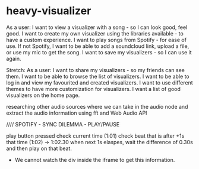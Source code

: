 # heavy-visualizer

As a user:
  I want to view a visualizer with a song - so I can look good, feel good.
  I want to create my own visualizer using the libraries available - to have a custom experience.
  I want to play songs from Spotify - for ease of use.
  If not Spotify, I want to be able to add a soundcloud link, upload a file, or use my mic to get the song.
  I want to save my visualizers - so I can use it again.

Stretch:
As a user:
  I want to share my visualizers - so my friends can see them.
  I want to be able to browse the list of visualizers.
  I want to be able to log in and view my favourited and created visualizers.
  I want to use different themes to have more customization for visualizers.
  I want a list of good visualizers on the home page.


researching other audio sources where we can take in the audio node and extract the audio information using fft and Web Audio API


//// SPOTIFY - SYNC DILEMMA - PLAY/PAUSE

play button pressed
check current time (1:01)
check beat that is after +1s that time (1:02) -> 1:02.30
when next 1s elaspes, wait the difference of 0.30s and then play on that beat.
- We cannot watch the div inside the iframe to get this information.